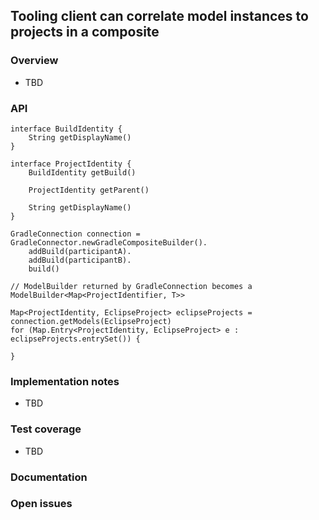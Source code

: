 ## Tooling client can correlate model instances to projects in a composite

### Overview

- TBD

### API

    interface BuildIdentity {
        String getDisplayName()
    }

    interface ProjectIdentity {
        BuildIdentity getBuild()

        ProjectIdentity getParent()
        
        String getDisplayName()
    }

    GradleConnection connection = GradleConnector.newGradleCompositeBuilder().
        addBuild(participantA).
        addBuild(participantB).
        build()

    // ModelBuilder returned by GradleConnection becomes a ModelBuilder<Map<ProjectIdentifier, T>>

    Map<ProjectIdentity, EclipseProject> eclipseProjects = connection.getModels(EclipseProject)
    for (Map.Entry<ProjectIdentity, EclipseProject> e : eclipseProjects.entrySet()) {
        
    }

### Implementation notes

- TBD

### Test coverage

- TBD

### Documentation

### Open issues
